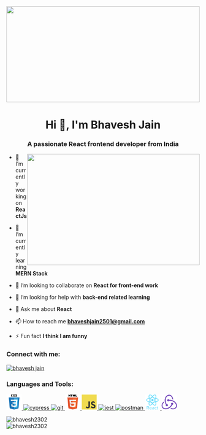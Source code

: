 <img  width="100%" height="250px" src="https://miro.medium.com/max/676/0*RlGEUGQng_v_LtMT.jpeg"/>
<h1 align="center">Hi 👋, I'm Bhavesh Jain</h1>

<h3 align="center">A passionate React frontend developer from India</h3>

 <img align="right" width="450px" height="290px" src="https://images.unsplash.com/photo-1581309638082-877cb8132535?ixlib=rb-1.2.1&ixid=MnwxMjA3fDB8MHxwaG90by1wYWdlfHx8fGVufDB8fHx8&auto=format&fit=crop&w=870&q=80"/>

- 🔭 I’m currently working on **ReactJs**

- 🌱 I’m currently learning **MERN Stack**

- 👯 I’m looking to collaborate on **React for front-end work**

- 🤝 I’m looking for help with **back-end related learning**

- 💬 Ask me about **React**

- 📫 How to reach me **bhaveshjain2501@gmail.com**

- ⚡ Fun fact **I think I am funny**












<h3 align="left">Connect with me:</h3>
<p align="left">
<a href="https://linkedin.com/in/bhavesh jain" target="blank"><img align="center" src="https://raw.githubusercontent.com/rahuldkjain/github-profile-readme-generator/master/src/images/icons/Social/linked-in-alt.svg" alt="bhavesh jain" height="30" width="40" /></a>

</p>


<h3 align="left">Languages and Tools:</h3>
<p align="left"> <a href="https://www.w3schools.com/css/" target="_blank" rel="noreferrer"> <img src="https://raw.githubusercontent.com/devicons/devicon/master/icons/css3/css3-original-wordmark.svg" alt="css3" width="40" height="40"/> </a> <a href="https://www.cypress.io" target="_blank" rel="noreferrer"> <img src="https://raw.githubusercontent.com/simple-icons/simple-icons/6e46ec1fc23b60c8fd0d2f2ff46db82e16dbd75f/icons/cypress.svg" alt="cypress" width="40" height="40"/> </a> <a href="https://git-scm.com/" target="_blank" rel="noreferrer"> <img src="https://www.vectorlogo.zone/logos/git-scm/git-scm-icon.svg" alt="git" width="40" height="40"/> </a> <a href="https://www.w3.org/html/" target="_blank" rel="noreferrer"> <img src="https://raw.githubusercontent.com/devicons/devicon/master/icons/html5/html5-original-wordmark.svg" alt="html5" width="40" height="40"/> </a> <a href="https://developer.mozilla.org/en-US/docs/Web/JavaScript" target="_blank" rel="noreferrer"> <img src="https://raw.githubusercontent.com/devicons/devicon/master/icons/javascript/javascript-original.svg" alt="javascript" width="40" height="40"/> </a> <a href="https://jestjs.io" target="_blank" rel="noreferrer"> <img src="https://www.vectorlogo.zone/logos/jestjsio/jestjsio-icon.svg" alt="jest" width="40" height="40"/> </a> <a href="https://postman.com" target="_blank" rel="noreferrer"> <img src="https://www.vectorlogo.zone/logos/getpostman/getpostman-icon.svg" alt="postman" width="40" height="40"/> </a> <a href="https://reactjs.org/" target="_blank" rel="noreferrer"> <img src="https://raw.githubusercontent.com/devicons/devicon/master/icons/react/react-original-wordmark.svg" alt="react" width="40" height="40"/> </a> <a href="https://redux.js.org" target="_blank" rel="noreferrer"> <img src="https://raw.githubusercontent.com/devicons/devicon/master/icons/redux/redux-original.svg" alt="redux" width="40" height="40"/> </a> </p>


<p><img align="left" src="https://github-readme-stats.vercel.app/api/top-langs?username=bhavesh2302&show_icons=true&locale=en&layout=compact" alt="bhavesh2302" />

&nbsp;<img align="right" width="550px" src="https://github-readme-stats.vercel.app/api?username=bhavesh2302&show_icons=true&locale=en" alt="bhavesh2302" /></p>
